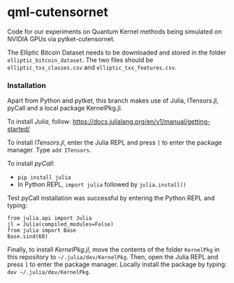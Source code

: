 # qml-cutensornet

Code for our experiments on Quantum Kernel methods being simulated on NVIDIA GPUs via pytket-cutensornet.

The Elliptic Bitcoin Dataset needs to be downloaded and stored in the folder ``elliptic_bitcoin_dataset``. The two files should be ``elliptic_txs_classes.csv`` and ``elliptic_txs_features.csv``.

### Installation

Apart from Python and pytket, this branch makes use of Julia, ITensors.jl, pyCall and a local package KernelPkg.jl.

To install *Julia*, follow: https://docs.julialang.org/en/v1/manual/getting-started/

To install *ITensors.jl*, enter the Julia REPL and press `]` to enter the package manager. Type `add ITensors`.

To install *pyCall*:
- `pip install julia`
- In Python REPL, `import julia` followed by `julia.install()`

Test pyCall installation was successful by entering the Python REPL and typing:
 ```
from julia.api import Julia
jl = Julia(compiled_modules=False)
from julia import Base
Base.sind(60)
 ```

Finally, to install *KernelPkg.jl*, move the contents of the folder `KernelPkg` in this repository to `~/.julia/dev/KernelPkg`. Then, open the Julia REPL and press `]` to enter the package manager. Locally install the package by typing:
`dev ~/.julia/dev/KernelPkg`.
